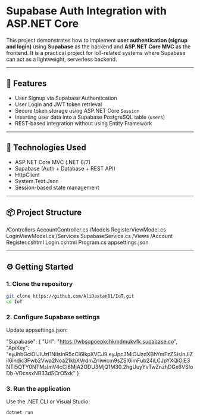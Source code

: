 # Supabase Auth Integration with ASP.NET Core

This project demonstrates how to implement **user authentication (signup and login)** using **Supabase** as the backend and **ASP.NET Core MVC** as the frontend. It is a practical project for IoT-related systems where Supabase can act as a lightweight, serverless backend.

---

## 🚀 Features

- User Signup via Supabase Authentication
- User Login and JWT token retrieval
- Secure token storage using ASP.NET Core `Session`
- Inserting user data into a Supabase PostgreSQL table (`users`)
- REST-based integration without using Entity Framework

---

## 🧰 Technologies Used

- ASP.NET Core MVC (.NET 6/7)
- Supabase (Auth + Database + REST API)
- HttpClient
- System.Text.Json
- Session-based state management

---

## 📦 Project Structure

/Controllers
AccountController.cs
/Models
RegisterViewModel.cs
LoginViewModel.cs
/Services
SupabaseService.cs
/Views
/Account
Register.cshtml
Login.cshtml
Program.cs
appsettings.json

---

## ⚙️ Getting Started

### 1. Clone the repository

```bash
git clone https://github.com/AliDastan81/IoT.git
cd IoT
```
### 2. Configure Supabase settings
Update appsettings.json:

"Supabase": {
  "Url": "https://wbsqpoepkchkmdmukvfk.supabase.co",
  "ApiKey": "eyJhbGciOiJIUzI1NiIsInR5cCI6IkpXVCJ9.eyJpc3MiOiJzdXBhYmFzZSIsInJlZiI6Indic3Fwb2Vwa2Noa21kbXVrdmZrIiwicm9sZSI6ImFub24iLCJpYXQiOjE3NTI5OTY0NTMsImV4cCI6MjA2ODU3MjQ1M30.2hgUuyYvTwZnzhDGx6VSIoDb-VDcssxNB33dSCrO5xk"
}

### 3. Run the application

Use the .NET CLI or Visual Studio:

```bash
dotnet run
